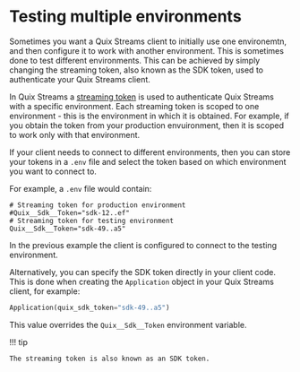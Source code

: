 # Testing multiple environments

Sometimes you want a Quix Streams client to initially use one environemtn, and then configure it to work with another environment. This is sometimes done to test different environments. This can be achieved by simply changing the streaming token, also known as the SDK token, used to authenticate your Quix Streams client.

In Quix Streams a [streaming token](../develop/authentication/streaming-token.md) is used to authenticate Quix Streams with a specific environment. Each streaming token is scoped to one environment - this is the environment in which it is obtained. For example, if you obtain the token from your production envuironment, then it is scoped to work only with that environment.

If your client needs to connect to different environments, then you can store your tokens in a `.env` file and select the token based on which environment you want to connect to. 

For example, a `.env` file would contain:

```
# Streaming token for production environment
#Quix__Sdk__Token="sdk-12..ef"
# Streaming token for testing environment
Quix__Sdk__Token="sdk-49..a5"
```

In the previous example the client is configured to connect to the testing environment.

Alternatively, you can specify the SDK token directly in your client code. This is done when creating the `Application` object in your Quix Streams client, for example:

``` python
Application(quix_sdk_token="sdk-49..a5")
```

This value overrides the `Quix__Sdk__Token` environment variable.

!!! tip

    The streaming token is also known as an SDK token.
